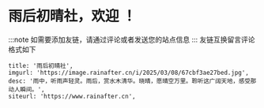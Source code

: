 # 雨后初晴社，欢迎 ！

:::note
如需要添加友链，请通过评论或者发送您的站点信息
:::
友链互换留言评论格式如下
```
title: '雨后初晴社',
imgurl: 'https://image.rainafter.cn/i/2025/03/08/67cbf3ae27bed.jpg',
desc: '雨中，听雨声轻灵。雨后，赏水木清华。晓晴，愿晴空万里。聆听这广阔天地，感受那动人瞬间。',
siteurl: 'https://www.rainafter.cn',

```